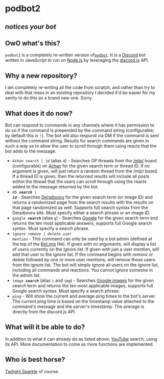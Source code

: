 # podbot2

## **_notices your bot_**

## OwO what's this?

`podbot2` is a completely re-written version of[`podbot`](https://github.com/CorpulentBrony/podbot).  It is a [Discord](https://discordapp.com/) bot written in JavaScript to run on [Node.js](https://nodejs.org/) by leveraging the [discord.js](https://discord.js.org/) API.

## Why a new repository?

I am completely re-writing all the code from scratch, and rather than try to deal with that mess in an existing repository I decided it'd be easier for my sanity to do this as a brand new one.  Sorry.

## What does it do now?

Bot can respond to commands in any channels where it has permission to do so if the command is prepended by the command string (configurable; by default this is `!`).  The bot will also respond via DM if the command is sent without the command string.  Results for search commands are given in such a way as to allow the user to scroll through them using reacts that the bot adds to the message.

* <code>4chan <var>search</var> | <var>id</var></code> (alias `4`) - Searches OP threads from the [/mlp/](https://www.4chan.org/mlp/) board (configurable) on [4chan](https://www.4chan.org/) for the given search term or thread ID.  If no argument is given, will just return a random thread from the /mlp/ board.  If a thread ID is given, then the returned results will include all posts within the thread that the users can scroll through using the reacts added to the message returned by the bot.
* <code>db <var>**search**</var> | <var>**id**</var></code> - Searches [Derpibooru](https://www.derpibooru.org/) for the given search term (or image ID) and returns a randomized page from the search results with the results on that page randomized as well.  Supports full search syntax from the Derpibooru site.  Must specify either a search phrase or an image ID.
* <code>google <var>**search**</var></code> (alias `g`) - Searches [Google](https://www.google.com/) for the given search term and returns the ten most applicable answers, supports full Google search syntax.  Must specify a search phrase.
* <code>ignore <var>remove | delete</var> <var>user mention</var></code> - This command can only be used by a bot admin (defined at the top of the [Bot.mjs](Bot.mjs) file).  If given with no arguments, will display a list of users currently on the ignore list.  If given with just a user mention, will add that user to the ignore list.  If the command begins with *remove* or *delete* followed by one or more user mentions, will remove those users from the ignore list.  The bot will simply ignore all users on the ignore list, including all commands and reactions.  You cannot ignore someone in the admin list.
* <code>image <var>**search**</var></code> (alias `i` and `img`) - Searches [Google images](https://images.google.com/) for the given search term and returns the ten most applicable images, supports full Google search syntax.  Must specify a search phrase.
* `ping` - Will show the current and average ping times to the bot's server. The current ping time is based on the timestamp value attached to the command's message and the server's timestamp. The average is directly from the discord.js API.

## What will it be able to do?

In addition to what it can already do as listed above: [YouTube](https://youtube.com) search, using its API.  More documentation to come as more functions are implemented.

## Who is best horse?

[Twilight Sparkle](https://horse.best/) of course.